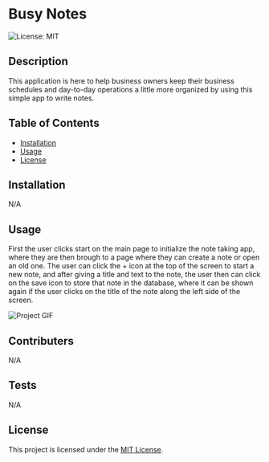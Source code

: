 # Busy Notes

  ![License: MIT](https://img.shields.io/badge/License-MIT-yellow.svg)

## Description

This application is here to help business owners keep their business schedules and day-to-day operations a little more organized by using this simple app to write notes.

## Table of Contents

- [Installation](#installation)
- [Usage](#usage)
- [License](#license)

## Installation

N/A

## Usage

First the user clicks start on the main page to initialize the note taking app, where they are then brough to a page where they can create a note or open an old one. The user can click the + icon at the top of the screen to start a new note, and after giving a title and text to the note, the user then can click on the save icon to store that note in the database, where it can be shown again if the user clicks on the title of the note along the left side of the screen.

<img src="./Develop/images/Note Taker Express.js.gif" alt="Project GIF">

## Contributers

N/A

## Tests

N/A

## License

This project is licensed under the [MIT License](https://opensource.org/license/MIT).